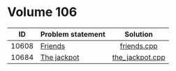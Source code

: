 # Volume 106

|  ID   |                                                       Problem statement                                                        |               Solution               |
|:-----:|:-------------------------------------------------------------------------------------------------------------------------------|:------------------------------------:|
| 10608 | [Friends](http://uva.onlinejudge.org/index.php?option=com_onlinejudge&Itemid=8&category=18&page=show_problem&problem=1549)     | [friends.cpp](./friends.cpp)         |
| 10684 | [The jackpot](http://uva.onlinejudge.org/index.php?option=com_onlinejudge&Itemid=8&category=18&page=show_problem&problem=1625) | [the_jackpot.cpp](./the_jackpot.cpp) |
